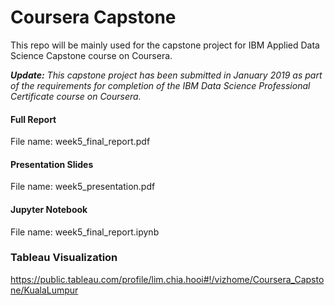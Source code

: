 # Coursera Capstone
This repo will be mainly used for the capstone project for IBM Applied Data Science Capstone course on Coursera. 

_**Update:** This capstone project has been submitted in January 2019 as part of the requirements for completion of the IBM Data Science Professional Certificate course on Coursera._

#### Full Report
File name: week5_final_report.pdf

#### Presentation Slides
File name: week5_presentation.pdf

#### Jupyter Notebook
File name: week5_final_report.ipynb

### Tableau Visualization
https://public.tableau.com/profile/lim.chia.hooi#!/vizhome/Coursera_Capstone/KualaLumpur
